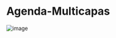 # Agenda-Multicapas







![image](https://user-images.githubusercontent.com/95459237/155015521-34c0bd89-2adf-4aff-865b-42ee25c42e4e.png)

